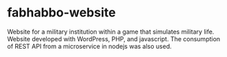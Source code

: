 # fabhabbo-website
Website for a military institution within a game that simulates military life. Website developed with WordPress, PHP, and javascript. The consumption of REST API from a microservice in nodejs was also used.



